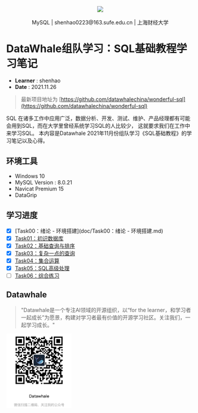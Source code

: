 <div align=center>
<img src="https://gitee.com/shenhao-stu/picgo/raw/master/Big-Data/logo.png" width="250">
</div>
<p align="center">MySQL | shenhao0223@163.sufe.edu.cn | 上海财经大学 </p>

# DataWhale组队学习：SQL基础教程学习笔记

- **Learner** : shenhao
- **Date** : 2021.11.26

> 最新项目地址为 [https://github.com/datawhalechina/wonderful-sql](https://github.com/datawhalechina/wonderful-sql)

SQL 在诸多工作中应用广泛，数据分析、开发、测试、维护、产品经理都有可能会用到SQL，而在大学里曾经系统学习SQL的人比较少，
这就要求我们在工作中来学习SQL。
本内容是Datawhale 2021年11月份组队学习《SQL基础教程》的学习笔记以及心得。

## 环境工具

- Windows 10
- MySQL Version : 8.0.21 
- Navicat Premium 15
- DataGrip

## 学习进度

* [x] [Task00：绪论 - 环境搭建](doc/Task00：绪论 - 环境搭建.md)
* [x] [Task01：初识数据库](doc/Task01：初识数据库.md)
* [x] [Task02：基础查询与排序](doc/Task02：基础查询与排序.md)
* [x] [Task03：复杂一点的查询](doc/Task03：复杂一点的查询.md)
* [x] [Task04：集合运算](doc/Task04：集合运算.md)
* [x] [Task05：SQL高级处理](doc/Task05：SQL高级处理.md)
* [ ] [Task06：综合练习](doc/Task06：综合练习.md)
## Datawhale

> "Datawhale是一个专注AI领域的开源组织，以“for the learner，和学习者一起成长”为愿景，构建对学习者最有价值的开源学习社区。关注我们，一起学习成长。"

<img src="img/datawhale_code.jpeg" width="175" height= "200">
